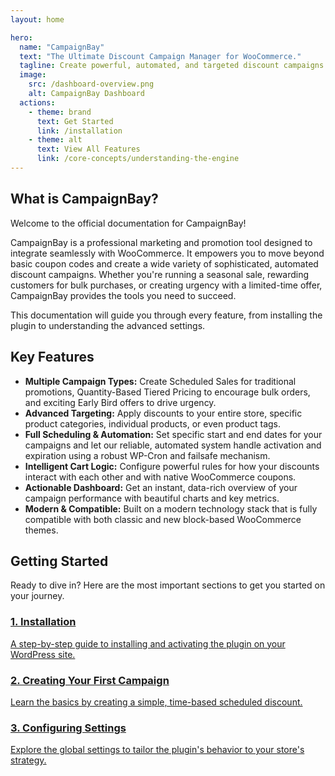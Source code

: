 ```yaml
---
layout: home

hero:
  name: "CampaignBay"
  text: "The Ultimate Discount Campaign Manager for WooCommerce."
  tagline: Create powerful, automated, and targeted discount campaigns to drive sales and engage your customers.
  image:
    src: /dashboard-overview.png
    alt: CampaignBay Dashboard
  actions:
    - theme: brand
      text: Get Started
      link: /installation
    - theme: alt
      text: View All Features
      link: /core-concepts/understanding-the-engine
---
```


## What is CampaignBay?

Welcome to the official documentation for CampaignBay!

CampaignBay is a professional marketing and promotion tool designed to integrate seamlessly with WooCommerce. It empowers you to move beyond basic coupon codes and create a wide variety of sophisticated, automated discount campaigns. Whether you're running a seasonal sale, rewarding customers for bulk purchases, or creating urgency with a limited-time offer, CampaignBay provides the tools you need to succeed.

This documentation will guide you through every feature, from installing the plugin to understanding the advanced settings.

## Key Features

- **Multiple Campaign Types:** Create Scheduled Sales for traditional promotions, Quantity-Based Tiered Pricing to encourage bulk orders, and exciting Early Bird offers to drive urgency.
- **Advanced Targeting:** Apply discounts to your entire store, specific product categories, individual products, or even product tags.
- **Full Scheduling & Automation:** Set specific start and end dates for your campaigns and let our reliable, automated system handle activation and expiration using a robust WP-Cron and failsafe mechanism.
- **Intelligent Cart Logic:** Configure powerful rules for how your discounts interact with each other and with native WooCommerce coupons.
- **Actionable Dashboard:** Get an instant, data-rich overview of your campaign performance with beautiful charts and key metrics.
- **Modern & Compatible:** Built on a modern technology stack that is fully compatible with both classic and new block-based WooCommerce themes.

## Getting Started

Ready to dive in? Here are the most important sections to get you started on your journey.

<div class="vp-doc">
  <div class="vp-card-group">
    <div class="vp-card">
      <a href="./installation">
        <h3>1. Installation</h3>
        <p>A step-by-step guide to installing and activating the plugin on your WordPress site.</p>
      </a>
    </div>
    <div class="vp-card">
      <a href="./campaigns/scheduled-discounts">
        <h3>2. Creating Your First Campaign</h3>
        <p>Learn the basics by creating a simple, time-based scheduled discount.</p>
      </a>
    </div>
    <div class="vp-card">
      <a href="./settings">
        <h3>3. Configuring Settings</h3>
        <p>Explore the global settings to tailor the plugin's behavior to your store's strategy.</p>
      </a>
    </div>
  </div>
</div>
